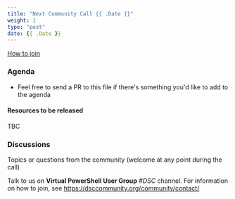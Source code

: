 ```yaml
---
title: "Next Community Call {{ .Date }}"
weight: 1
type: "post"
date: {{ .Date }}
---
```


[How to join](..)

### Agenda

- Feel free to send a PR to this file if there's something you'd like
  to add to the agenda

#### Resources to be released

TBC

### Discussions

Topics or questions from the community (welcome at any point during the call)

Talk to us on **Virtual PowerShell User Group** _#DSC_ channel.
For information on how to join, see https://dsccommunity.org/community/contact/
